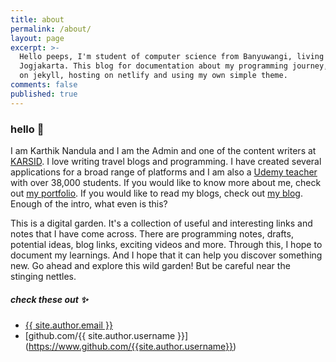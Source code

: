 ```yaml
---
title: about
permalink: /about/
layout: page
excerpt: >-
  Hello peeps, I'm student of computer science from Banyuwangi, living in
  Jogjakarta. This blog for documentation about my programming journey, running
  on jekyll, hosting on netlify and using my own simple theme.
comments: false
published: true
---
```


### hello 👋

I am Karthik Nandula and I am the Admin and one of the content writers at [KARSID](https://www.karsidonline.com/). I love writing travel blogs and programming. I have created several applications for a broad range of platforms and I am also a [Udemy teacher](https://www.udemy.com/user/karthik-nandula/) with over 38,000 students. If you would like to know more about me, check out [my portfolio](https://www.karsidonline.com/portfolio/). If you would like to read my blogs, check out [my blog](https://www.karsidonline.com/). Enough of the intro, what even is this?

This is a digital garden. It's a collection of useful and interesting links and notes that I have come across. There are programming notes, drafts, potential ideas, blog links, exciting videos and more. Through this, I hope to document my learnings. And I hope that it can help you discover something new. Go ahead and explore this wild garden! But be careful near the stinging nettles.

##### check these out ✨

- [{{ site.author.email }}](mailto:{{site.author.email}})
- [github.com/{{ site.author.username }}] (https://www.github.com/{{site.author.username}})
